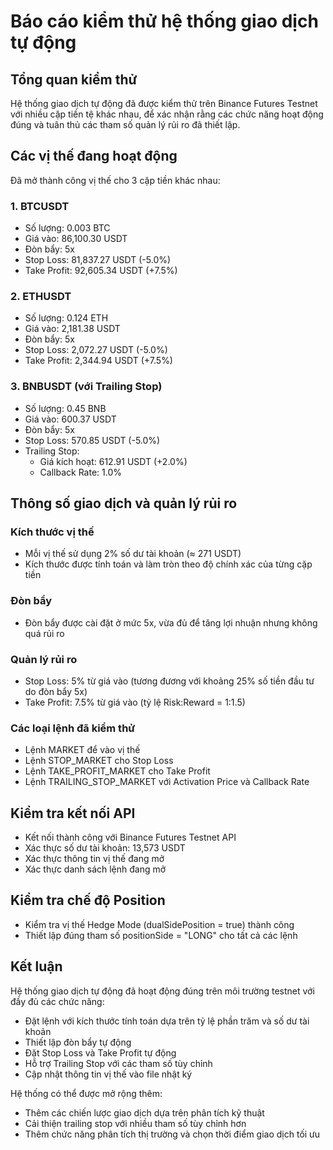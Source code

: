# Báo cáo kiểm thử hệ thống giao dịch tự động

## Tổng quan kiểm thử
Hệ thống giao dịch tự động đã được kiểm thử trên Binance Futures Testnet với nhiều cặp tiền tệ khác nhau, để xác nhận rằng các chức năng hoạt động đúng và tuân thủ các tham số quản lý rủi ro đã thiết lập.

## Các vị thế đang hoạt động
Đã mở thành công vị thế cho 3 cặp tiền khác nhau:

### 1. BTCUSDT
- Số lượng: 0.003 BTC
- Giá vào: 86,100.30 USDT
- Đòn bẩy: 5x
- Stop Loss: 81,837.27 USDT (-5.0%)
- Take Profit: 92,605.34 USDT (+7.5%)

### 2. ETHUSDT
- Số lượng: 0.124 ETH
- Giá vào: 2,181.38 USDT
- Đòn bẩy: 5x
- Stop Loss: 2,072.27 USDT (-5.0%)
- Take Profit: 2,344.94 USDT (+7.5%)

### 3. BNBUSDT (với Trailing Stop)
- Số lượng: 0.45 BNB
- Giá vào: 600.37 USDT
- Đòn bẩy: 5x
- Stop Loss: 570.85 USDT (-5.0%)
- Trailing Stop:
  * Giá kích hoạt: 612.91 USDT (+2.0%)
  * Callback Rate: 1.0%

## Thông số giao dịch và quản lý rủi ro

### Kích thước vị thế
- Mỗi vị thế sử dụng 2% số dư tài khoản (≈ 271 USDT)
- Kích thước được tính toán và làm tròn theo độ chính xác của từng cặp tiền

### Đòn bẩy
- Đòn bẩy được cài đặt ở mức 5x, vừa đủ để tăng lợi nhuận nhưng không quá rủi ro

### Quản lý rủi ro
- Stop Loss: 5% từ giá vào (tương đương với khoảng 25% số tiền đầu tư do đòn bẩy 5x)
- Take Profit: 7.5% từ giá vào (tỷ lệ Risk:Reward = 1:1.5)

### Các loại lệnh đã kiểm thử
- Lệnh MARKET để vào vị thế
- Lệnh STOP_MARKET cho Stop Loss
- Lệnh TAKE_PROFIT_MARKET cho Take Profit
- Lệnh TRAILING_STOP_MARKET với Activation Price và Callback Rate

## Kiểm tra kết nối API
- Kết nối thành công với Binance Futures Testnet API
- Xác thực số dư tài khoản: 13,573 USDT
- Xác thực thông tin vị thế đang mở
- Xác thực danh sách lệnh đang mở

## Kiểm tra chế độ Position
- Kiểm tra vị thế Hedge Mode (dualSidePosition = true) thành công
- Thiết lập đúng tham số positionSide = "LONG" cho tất cả các lệnh

## Kết luận
Hệ thống giao dịch tự động đã hoạt động đúng trên môi trường testnet với đầy đủ các chức năng:
- Đặt lệnh với kích thước tính toán dựa trên tỷ lệ phần trăm và số dư tài khoản
- Thiết lập đòn bẩy tự động
- Đặt Stop Loss và Take Profit tự động
- Hỗ trợ Trailing Stop với các tham số tùy chỉnh
- Cập nhật thông tin vị thế vào file nhật ký

Hệ thống có thể được mở rộng thêm:
- Thêm các chiến lược giao dịch dựa trên phân tích kỹ thuật
- Cải thiện trailing stop với nhiều tham số tùy chỉnh hơn
- Thêm chức năng phân tích thị trường và chọn thời điểm giao dịch tối ưu
